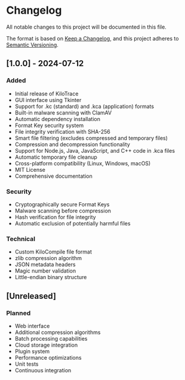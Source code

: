 # Changelog

All notable changes to this project will be documented in this file.

The format is based on [Keep a Changelog](https://keepachangelog.com/en/1.0.0/),
and this project adheres to [Semantic Versioning](https://semver.org/spec/v2.0.0.html).

## [1.0.0] - 2024-07-12

### Added
- Initial release of KiloTrace
- GUI interface using Tkinter
- Support for .kc (standard) and .kca (application) formats
- Built-in malware scanning with ClamAV
- Automatic dependency installation
- Format Key security system
- File integrity verification with SHA-256
- Smart file filtering (excludes compressed and temporary files)
- Compression and decompression functionality
- Support for Node.js, Java, JavaScript, and C++ code in .kca files
- Automatic temporary file cleanup
- Cross-platform compatibility (Linux, Windows, macOS)
- MIT License
- Comprehensive documentation

### Security
- Cryptographically secure Format Keys
- Malware scanning before compression
- Hash verification for file integrity
- Automatic exclusion of potentially harmful files

### Technical
- Custom KiloCompile file format
- zlib compression algorithm
- JSON metadata headers
- Magic number validation
- Little-endian binary structure

## [Unreleased]

### Planned
- Web interface
- Additional compression algorithms
- Batch processing capabilities
- Cloud storage integration
- Plugin system
- Performance optimizations
- Unit tests
- Continuous integration
